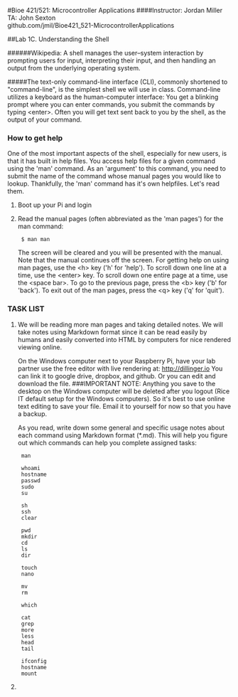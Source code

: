 #Bioe 421/521: Microcontroller Applications
####Instructor: Jordan Miller<br>TA: John Sexton<br>github.com/jmil/Bioe421_521-MicrocontrollerApplications

##Lab 1C. Understanding the Shell



######Wikipedia: A shell manages the user–system interaction by prompting users for input, interpreting their input, and then handling an output from the underlying operating system.

#####The text-only command-line interface (CLI), commonly shortened to "command-line", is the simplest shell we will use in class. Command-line utilizes a keyboard as the human-computer interface: You get a blinking prompt where you can enter commands, you submit the commands by typing \<enter>. Often you will get text sent back to you by the shell, as the output of your command.

### How to get help


One of the most important aspects of the shell, especially for new users, is that it has built in help files. You access help files for a given command using the 'man' command. As an 'argument' to this command, you need to submit the name of the command whose manual pages you would like to lookup. Thankfully, the 'man' command has it's own helpfiles. Let's read them.

1. Boot up your Pi and login

1. Read the manual pages (often abbreviated as the 'man pages') for the man command:

		$ man man

	The screen will be cleared and you will be presented with the manual. Note that the manual continues off the screen. For getting help on using man pages, use the \<h> key ('h' for 'help'). To scroll down one line at a time, use the \<enter> key. To scroll down one entire page at a time, use the \<space bar>. To go to the previous page, press the \<b> key ('b' for 'back'). To exit out of the man pages, press the \<q> key ('q' for 'quit').
	
	
### TASK LIST


1. We will be reading more man pages and taking detailed notes. We will take notes using Markdown format since it can be read easily by humans and easily converted into HTML by computers for nice rendered viewing online.

	On the Windows computer next to your Raspberry Pi, have your lab partner use the free editor with live rendering at:
	http://dillinger.io
	You can link it to google drive, dropbox, and github. Or you can edit and download the file.
	###IMPORTANT NOTE: Anything you save to the desktop on the Windows computer will be deleted after you logout (Rice IT default setup for the Windows computers). So it's best to use online text editing to save your file. Email it to yourself for now so that you have a backup.


	As you read, write down some general and specific usage notes about each command using Markdown format (*.md). This will help you figure out which commands can help you complete assigned tasks:

		man

		whoami
		hostname
		passwd
		sudo
		su
		
		sh
		ssh
		clear
		
		pwd
		mkdir
		cd
		ls
		dir
		
		touch
		nano
		
		mv
		rm
		
		which
		
		cat
		grep
		more
		less
		head
		tail
		
		ifconfig
		hostname
		mount
		


1. 




